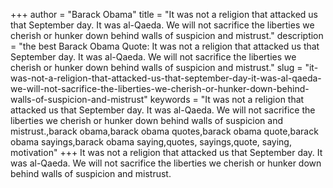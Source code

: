 +++
author = "Barack Obama"
title = "It was not a religion that attacked us that September day. It was al-Qaeda. We will not sacrifice the liberties we cherish or hunker down behind walls of suspicion and mistrust."
description = "the best Barack Obama Quote: It was not a religion that attacked us that September day. It was al-Qaeda. We will not sacrifice the liberties we cherish or hunker down behind walls of suspicion and mistrust."
slug = "it-was-not-a-religion-that-attacked-us-that-september-day-it-was-al-qaeda-we-will-not-sacrifice-the-liberties-we-cherish-or-hunker-down-behind-walls-of-suspicion-and-mistrust"
keywords = "It was not a religion that attacked us that September day. It was al-Qaeda. We will not sacrifice the liberties we cherish or hunker down behind walls of suspicion and mistrust.,barack obama,barack obama quotes,barack obama quote,barack obama sayings,barack obama saying,quotes, sayings,quote, saying, motivation"
+++
It was not a religion that attacked us that September day. It was al-Qaeda. We will not sacrifice the liberties we cherish or hunker down behind walls of suspicion and mistrust.

